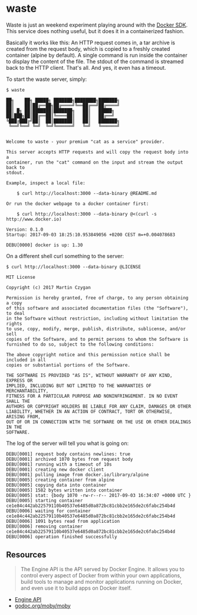 waste
=====

Waste is just an weekend experiment playing around with the [Docker
SDK](https://docs.docker.com/engine/api/sdks/). This service does nothing
useful, but it does it in a containerized fashion.

Basically it works like this: An HTTP request comes in, a tar archive is
created from the request body, which is copied to a freshly created container
(alpine by default). A single command is run inside the container to display
the content of the file. The stdout of the command is streamed back to the HTTP
client. That's all. And yes, it even has a timeout.

To start the waste server, simply:

```shell
$ waste

██╗    ██╗ █████╗ ███████╗████████╗███████╗
██║    ██║██╔══██╗██╔════╝╚══██╔══╝██╔════╝
██║ █╗ ██║███████║███████╗   ██║   █████╗
██║███╗██║██╔══██║╚════██║   ██║   ██╔══╝
╚███╔███╔╝██║  ██║███████║   ██║   ███████╗
 ╚══╝╚══╝ ╚═╝  ╚═╝╚══════╝   ╚═╝   ╚══════╝


Welcome to waste - your premium "cat as a service" provider.

This server accepts HTTP requests and will copy the request body into a
container, run the "cat" command on the input and stream the output back to
stdout.

Example, inspect a local file:

    $ curl http://localhost:3000 --data-binary @README.md

Or run the docker webpage to a docker container first:

    $ curl http://localhost:3000 --data-binary @<(curl -s http://www.docker.io)

Version: 0.1.0
Startup: 2017-09-03 18:25:10.953849056 +0200 CEST m=+0.004078683

DEBU[0000] docker is up: 1.30

```

On a different shell curl something to the server:

```shell
$ curl http://localhost:3000 --data-binary @LICENSE

MIT License

Copyright (c) 2017 Martin Czygan

Permission is hereby granted, free of charge, to any person obtaining a copy
of this software and associated documentation files (the "Software"), to deal
in the Software without restriction, including without limitation the rights
to use, copy, modify, merge, publish, distribute, sublicense, and/or sell
copies of the Software, and to permit persons to whom the Software is
furnished to do so, subject to the following conditions:

The above copyright notice and this permission notice shall be included in all
copies or substantial portions of the Software.

THE SOFTWARE IS PROVIDED "AS IS", WITHOUT WARRANTY OF ANY KIND, EXPRESS OR
IMPLIED, INCLUDING BUT NOT LIMITED TO THE WARRANTIES OF MERCHANTABILITY,
FITNESS FOR A PARTICULAR PURPOSE AND NONINFRINGEMENT. IN NO EVENT SHALL THE
AUTHORS OR COPYRIGHT HOLDERS BE LIABLE FOR ANY CLAIM, DAMAGES OR OTHER
LIABILITY, WHETHER IN AN ACTION OF CONTRACT, TORT OR OTHERWISE, ARISING FROM,
OUT OF OR IN CONNECTION WITH THE SOFTWARE OR THE USE OR OTHER DEALINGS IN THE
SOFTWARE.
```

The log of the server will tell you what is going on:

```shell
DEBU[0001] request body contains newlines: true
DEBU[0001] archived 1070 bytes from request body
DEBU[0001] running with a timeout of 10s
DEBU[0001] creating new docker client
DEBU[0001] pulling image from docker.io/library/alpine
DEBU[0005] creating container from alpine
DEBU[0005] copying data into container
DEBU[0005] 1582 bytes written into container
DEBU[0005] stat: {body 1070 -rw-r--r-- 2017-09-03 16:34:07 +0000 UTC }
DEBU[0005] starting container ce1e84c442ab22579110b40537e6485d0a872bc81cbb2e165de2c6fabc254b4d
DEBU[0006] waiting for container ce1e84c442ab22579110b40537e6485d0a872bc81cbb2e165de2c6fabc254b4d
DEBU[0006] 1091 bytes read from application
DEBU[0006] removing container ce1e84c442ab22579110b40537e6485d0a872bc81cbb2e165de2c6fabc254b4d
DEBU[0006] operation finished successfully
```

Resources
---------

> The Engine API is the API served by Docker Engine. It allows you to control
every aspect of Docker from within your own applications, build tools to manage
and monitor applications running on Docker, and even use it to build apps on
Docker itself.

* [Engine API](https://docs.docker.com/engine/api/)
* [godoc.org/moby/moby](https://godoc.org/github.com/moby/moby)
